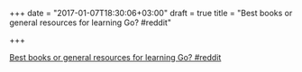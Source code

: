 +++
date = "2017-01-07T18:30:06+03:00"
draft = true
title = "Best books or general resources for learning Go?  #reddit"

+++

<p><a href="https://t.co/gXUIrXZUx6">Best books or general resources for learning Go?  #reddit</a></p>
